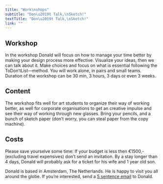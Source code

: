 ```yaml
---
title: "Work\nshops"
subtitle: "Don\u2019t Talk,\nSketch!"
textTitle: "Don\u2019t Talk,\nSketch!"
link: ""
---
```

## Workshop
In the workshop Donald will focus on how to manage your time better by making your design process more effective. Visualize your ideas, then we can talk about it. Make choices and focus on what is essential following the ToDon’tList—method. You will work alone, in pairs and small teams. Duration of the workshop can be 30 min, 3 hours, 3 days or even 3 weeks.

## Content
The workshop fits well for art students to organize their way of working better, as well for corporate organisations to get an creative impulse and see their way of working through new glasses. Bring your pencils, and a bunch of sketch paper (don’t worry, you can steal paper from the copy machine).

## Costs
Please save yourselve some time: If your budget is less then €1500,- (excluding travel expensives) don’t send an invitation. By a stay longer than 4 days, Donald will probably ask for a ticket for his wife and 1 year old son.

Donald is based in Amsterdam, The Netherlands. He is happy to visit you all around the globe. If you’re interested, send a [5 sentence email](/) to Donald.
